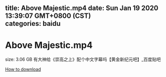
title: Above Majestic.mp4
date: Sun Jan 19 2020 13:39:07 GMT+0800 (CST)    
categories: baidu
---

# Above Majestic.mp4
size: 3.06 GB
 有大神给《崇高之上》配个中文字幕吗【黄金新纪元吧】_百度贴吧
 

[How to download](https://bpcam.bemobtrk.com/go/2ceec3aa-1ca2-46d6-b9ff-aaa5c184517c?jno=1702)